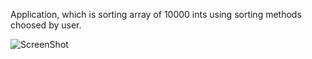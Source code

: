 Application, which is sorting array of 10000 ints using sorting methods choosed by user.

![ScreenShot](https://raw.github.com/rafdekar/sorting_comparison/master/sorting_app.png)
